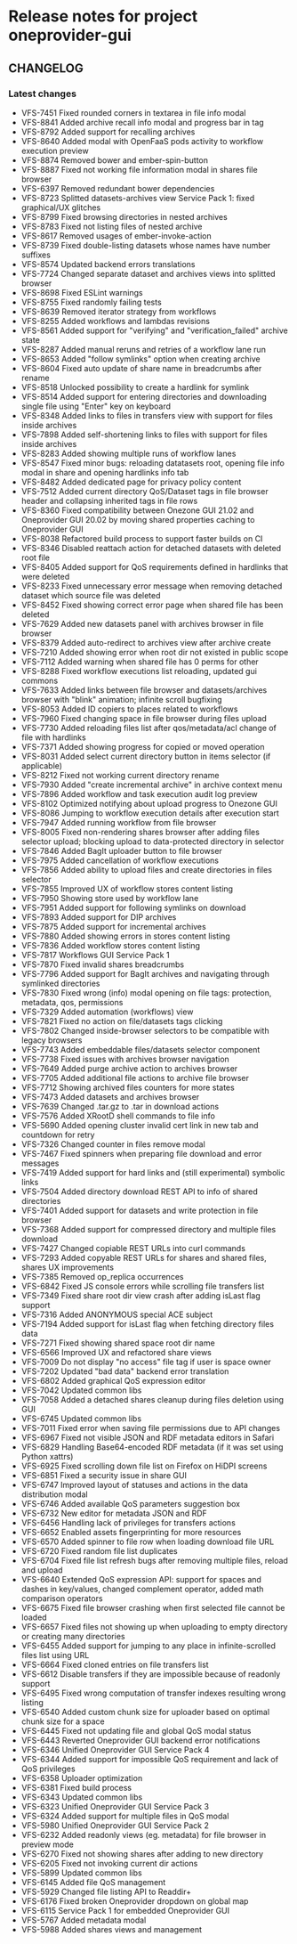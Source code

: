 # Release notes for project oneprovider-gui


CHANGELOG
---------

### Latest changes

* VFS-7451 Fixed rounded corners in textarea in file info modal
* VFS-8841 Added archive recall info modal and progress bar in tag
* VFS-8792 Added support for recalling archives
* VFS-8640 Added modal with OpenFaaS pods activity to workflow execution preview
* VFS-8874 Removed bower and ember-spin-button
* VFS-8887 Fixed not working file information modal in shares file browser
* VFS-6397 Removed redundant bower dependencies
* VFS-8723 Splitted datasets-archives view Service Pack 1: fixed graphical/UX glitches
* VFS-8799 Fixed browsing directories in nested archives
* VFS-8783 Fixed not listing files of nested archive
* VFS-8617 Removed usages of ember-invoke-action
* VFS-8739 Fixed double-listing datasets whose names have number suffixes
* VFS-8574 Updated backend errors translations
* VFS-7724 Changed separate dataset and archives views into splitted browser
* VFS-8698 Fixed ESLint warnings
* VFS-8755 Fixed randomly failing tests
* VFS-8639 Removed iterator strategy from workflows
* VFS-8255 Added workflows and lambdas revisions
* VFS-8561 Added support for "verifying" and "verification_failed" archive state
* VFS-8287 Added manual reruns and retries of a workflow lane run
* VFS-8653 Added "follow symlinks" option when creating archive
* VFS-8604 Fixed auto update of share name in breadcrumbs after rename
* VFS-8518 Unlocked possibility to create a hardlink for symlink
* VFS-8514 Added support for entering directories and downloading single file using "Enter" key on keyboard
* VFS-8348 Added links to files in transfers view with support for files inside archives
* VFS-7898 Added self-shortening links to files with support for files inside archives
* VFS-8283 Added showing multiple runs of workflow lanes
* VFS-8547 Fixed minor bugs: reloading datatasets root, opening file info modal in share and opening hardlinks info tab
* VFS-8482 Added dedicated page for privacy policy content
* VFS-7512 Added current directory QoS/Dataset tags in file browser header and collapsing inherited tags in file rows
* VFS-8360 Fixed compatibility between Onezone GUI 21.02 and Oneprovider GUI 20.02 by moving shared properties caching to Oneprovider GUI
* VFS-8038 Refactored build process to support faster builds on CI
* VFS-8346 Disabled reattach action for detached datasets with deleted root file
* VFS-8405 Added support for QoS requirements defined in hardlinks that were deleted
* VFS-8233 Fixed unnecessary error message when removing detached dataset which source file was deleted
* VFS-8452 Fixed showing correct error page when shared file has been deleted
* VFS-7629 Added new datasets panel with archives browser in file browser
* VFS-8379 Added auto-redirect to archives view after archive create
* VFS-7210 Added showing error when root dir not existed in public scope
* VFS-7112 Added warning when shared file has 0 perms for other
* VFS-8288 Fixed workflow executions list reloading, updated gui commons
* VFS-7633 Added links between file browser and datasets/archives browser with "blink" animation; infinite scroll bugfixing
* VFS-8053 Added ID copiers to places related to workflows
* VFS-7960 Fixed changing space in file browser during files upload
* VFS-7730 Added reloading files list after qos/metadata/acl change of file with hardlinks
* VFS-7371 Added showing progress for copied or moved operation
* VFS-8031 Added select current directory button in items selector (if applicable)
* VFS-8212 Fixed not working current directory rename
* VFS-7930 Added "create incremental archive" in archive context menu
* VFS-7896 Added workflow and task execution audit log preview
* VFS-8102 Optimized notifying about upload progress to Onezone GUI
* VFS-8086 Jumping to workflow execution details after execution start
* VFS-7947 Added running workflow from file browser
* VFS-8005 Fixed non-rendering shares browser after adding files selector upload; blocking upload to data-protected directory in selector
* VFS-7846 Added BagIt uploader button to file browser
* VFS-7975 Added cancellation of workflow executions
* VFS-7856 Added ability to upload files and create directories in files selector
* VFS-7855 Improved UX of workflow stores content listing
* VFS-7950 Showing store used by workflow lane
* VFS-7951 Added support for following symlinks on download
* VFS-7893 Added support for DIP archives
* VFS-7875 Added support for incremental archives
* VFS-7880 Added showing errors in stores content listing
* VFS-7836 Added workflow stores content listing
* VFS-7817 Workflows GUI Service Pack 1
* VFS-7870 Fixed invalid shares breadcrumbs
* VFS-7796 Added support for BagIt archives and navigating through symlinked directories
* VFS-7830 Fixed wrong (info) modal opening on file tags: protection, metadata, qos, permissions
* VFS-7329 Added automation (workflows) view
* VFS-7821 Fixed no action on file/datasets tags clicking
* VFS-7802 Changed inside-browser selectors to be compatible with legacy browsers
* VFS-7743 Added embeddable files/datasets selector component
* VFS-7738 Fixed issues with archives browser navigation
* VFS-7649 Added purge archive action to archives browser
* VFS-7705 Added additional file actions to archive file browser
* VFS-7712 Showing archived files counters for more states
* VFS-7473 Added datasets and archives browser
* VFS-7639 Changed .tar.gz to .tar in download actions
* VFS-7576 Added XRootD shell commands to file info
* VFS-5690 Added opening cluster invalid cert link in new tab and countdown for retry
* VFS-7326 Changed counter in files remove modal
* VFS-7467 Fixed spinners when preparing file download and error messages
* VFS-7419 Added support for hard links and (still experimental) symbolic links
* VFS-7504 Added directory download REST API to info of shared directories
* VFS-7401 Added support for datasets and write protection in file browser
* VFS-7368 Added support for compressed directory and multiple files download
* VFS-7427 Changed copiable REST URLs into curl commands
* VFS-7293 Added copyable REST URLs for shares and shared files, shares UX improvements
* VFS-7385 Removed op_replica occurrences
* VFS-6842 Fixed JS console errors while scrolling file transfers list
* VFS-7349 Fixed share root dir view crash after adding isLast flag support
* VFS-7316 Added ANONYMOUS special ACE subject
* VFS-7194 Added support for isLast flag when fetching directory files data
* VFS-7271 Fixed showing shared space root dir name
* VFS-6566 Improved UX and refactored share views
* VFS-7009 Do not display "no access" file tag if user is space owner
* VFS-7202 Updated "bad data" backend error translation
* VFS-6802 Added graphical QoS expression editor
* VFS-7042 Updated common libs
* VFS-7058 Added a detached shares cleanup during files deletion using GUI
* VFS-6745 Updated common libs
* VFS-7011 Fixed error when saving file permissions due to API changes
* VFS-6967 Fixed not visible JSON and RDF metadata editors in Safari
* VFS-6829 Handling Base64-encoded RDF metadata (if it was set using Python xattrs)
* VFS-6925 Fixed scrolling down file list on Firefox on HiDPI screens
* VFS-6851 Fixed a security issue in share GUI
* VFS-6747 Improved layout of statuses and actions in the data distribution modal
* VFS-6746 Added available QoS parameters suggestion box
* VFS-6732 New editor for metadata JSON and RDF
* VFS-6456 Handling lack of privileges for transfers actions
* VFS-6652 Enabled assets fingerprinting for more resources
* VFS-6570 Added spinner to file row when loading download file URL
* VFS-6720 Fixed random file list duplicates
* VFS-6704 Fixed file list refresh bugs after removing multiple files, reload and upload
* VFS-6640 Extended QoS expression API: support for spaces and dashes in key/values, changed complement operator, added math comparison operators
* VFS-6675 Fixed file browser crashing when first selected file cannot be loaded
* VFS-6657 Fixed files not showing up when uploading to empty directory or creating many directories
* VFS-6455 Added support for jumping to any place in infinite-scrolled files list using URL
* VFS-6664 Fixed cloned entries on file transfers list
* VFS-6612 Disable transfers if they are impossible because of readonly support
* VFS-6495 Fixed wrong computation of transfer indexes resulting wrong listing
* VFS-6540 Added custom chunk size for uploader based on optimal chunk size for a space
* VFS-6445 Fixed not updating file and global QoS modal status
* VFS-6443 Reverted Oneprovider GUI backend error notifications
* VFS-6346 Unified Oneprovider GUI Service Pack 4
* VFS-6344 Added support for impossible QoS requirement and lack of QoS privileges
* VFS-6358 Uploader optimization
* VFS-6381 Fixed build process
* VFS-6343 Updated common libs
* VFS-6323 Unified Oneprovider GUI Service Pack 3
* VFS-6324 Added support for multiple files in QoS modal
* VFS-5980 Unified Oneprovider GUI Service Pack 2
* VFS-6232 Added readonly views (eg. metadata) for file browser in preview mode
* VFS-6270 Fixed not showing shares after adding to new directory
* VFS-6205 Fixed not invoking current dir actions
* VFS-5899 Updated common libs
* VFS-6145 Added file QoS management
* VFS-5929 Changed file listing API to Readdir+
* VFS-6176 Fixed broken Oneprovider dropdown on global map
* VFS-6115 Service Pack 1 for embedded Oneprovider GUI
* VFS-5767 Added metadata modal
* VFS-5988 Added shares views and management

